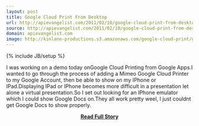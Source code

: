 ```yaml
---
layout: post
title: Google Cloud Print From Desktop
url: http://apievangelist.com/2011/02/10/google-cloud-print-from-desktop/
source: http://apievangelist.com/2011/02/10/google-cloud-print-from-desktop/
domain: apievangelist.com
image: http://kinlane-productions.s3.amazonaws.com/google-cloud-print/google-mobile-cloud-print.png
---
```

{% include JB/setup %}<p>I was working on a demo today onGoogle Cloud Printing from Google Apps.I wanted to go through the process of adding a Mimeo Google Cloud Printer to my Google Account, then be able to show on my IPhone or IPad.Displaying IPad or IPhone becomes more difficult in a presentation let alone a virtual presentation.So I set out looking for an IPhone emulator which I could show Google Docs on.They all work pretty weel, I just couldnt get Google Docs to show properly.</p>
<center><p><a href="http://apievangelist.com/2011/02/10/google-cloud-print-from-desktop/" style='padding:25px; font-sze:18px; font-weight: bold;'>Read Full Story</a></p></center>

